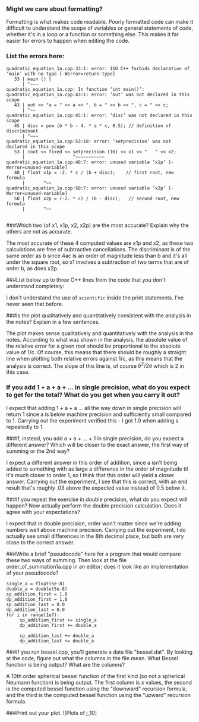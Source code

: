 ### Might we care about formatting?

Formatting is what makes code readable. Poorly formatted code can make it difficult to understand the scope of variables or general statements of code, whether it's in a loop or a function or something else. This makes it far easier for errors to happen when editing the code.


### List the errors here:

```
quadratic_equation_1a.cpp:33:1: error: ISO C++ forbids declaration of ‘main’ with no type [-Werror=return-type]
   33 | main () {
      | ^~~~
quadratic_equation_1a.cpp: In function ‘int main()’:
quadratic_equation_1a.cpp:43:1: error: ‘out’ was not declared in this scope
   43 | out << "a = " << a << ", b = " << b << ", c = " << c;
      | ^~~
quadratic_equation_1a.cpp:45:1: error: ‘disc’ was not declared in this scope
   45 | disc = pow (b * b - 4. * a * c, 0.5); // definition of discriminant
      | ^~~~
quadratic_equation_1a.cpp:53:18: error: ‘setprecision’ was not declared in this scope
   53 | cout << fixed << setprecision (16) << x1 << "   " << x2;
      |                  ^~~~~~~~~~~~
quadratic_equation_1a.cpp:48:7: error: unused variable ‘x1p’ [-Werror=unused-variable]
   48 | float x1p = -2. * c / (b + disc);    // first root, new formula
      |       ^~~
quadratic_equation_1a.cpp:50:7: error: unused variable ‘x2p’ [-Werror=unused-variable]
   50 | float x2p = (-2. * c) / (b - disc);   // second root, new formula
      |       ^~~


```

###Which two (of x1, x1p, x2, x2p) are the most accurate? Explain why the others are not as accurate.

The most accurate of these 4 computed values are x1p and x2, as these two calculations are free of subtractive cancellations. The discriminant is of the same order as b since 4ac is an order of magnitude less than b and it's all under the square root, so x1 involves a subtraction of two terms that are of order b, as does x2p.

###List below up to three C++ lines from the code that you don't understand completely:

I don't understand the use of `scientific` inside the print statements. I've never seen that before.

###Is the plot qualitatively and quantitatively consistent with the analysis in the notes? Explain in a few sentences.

The plot makes sense qualitatively and quantitatively with the analysis in the notes. According to what was shown in the analysis, the absolute value of the relative error for a given root should be proportional to the absolute value of 1/c. Of course, this means that there should be roughly a straight line when plotting both relative errors against 1/c, as this means that the analysis is correct. The slope of this line is, of course $b^2/2a$ which is 2 in this case.

### If you add 1 + a + a + ... in single precision, what do you expect to get for the total? What do you get when you carry it out? 

I expect that adding 1 + a + a ... all the way down in single precision will return 1 since a is below machine precision and sufficiently small compared to 1. Carrying out the experiment verified this - I got 1.0 when adding a repeatedly to 1.

###If, instead, you add a + a + ... + 1 in single precision, do you expect a different answer? Which will be closer to the exact answer, the first way of summing or the 2nd way?

I expect a different answer in this order of addition, since a isn't being added to something with as large a difference in the order of magnitude til it's much closer to order 1, so I think that this order will yield a closer answer. Carrying out the experiment, I see that this is correct, with an end result that's roughly .03 above the expected value instead of 0.5 below it. 

###If you repeat the exercise in double precision, what do you expect will happen? Now actually perform the double precision calculation. Does it agree with your expectations?

I expect that in double precision, order won't matter since we're adding numbers well above machine precision. Carrying out the experiment, I do actually see small differences in the 8th decimal place, but both are very close to the correct answer.

###Write a brief "pseudocode" here for a program that would compare these two ways of summing. Then look at the file order_of_summation1a.cpp in an editor; does it look like an implementation of your pseudocode?

```
single_a = float(5e-8)
double_a = double(5e-8)
sp_addition_first = 1.0
dp_addition_first = 1.0
sp_addition_last = 0.0
dp_addition_last = 0.0
for i in range(1e7):
	 sp_addition_first += single_a
	 dp_addition_first += double_a

	 sp_addition_last += double_a
	 dp_addition_last += double_a
```

###If you run bessel.cpp, you'll generate a data file "bessel.dat". By looking at the code, figure out what the columns in the file mean. What Bessel function is being output? What are the columns?

A 10th order spherical bessel function of the first kind (so not a spherical Neumann function) is being output. The first column is x values, the second is the computed bessel function using the "downward" recursion formula, and the third is the computed bessel function using the "upward" recursion formula.

###Print out your plot.
![Plots of j_10]

